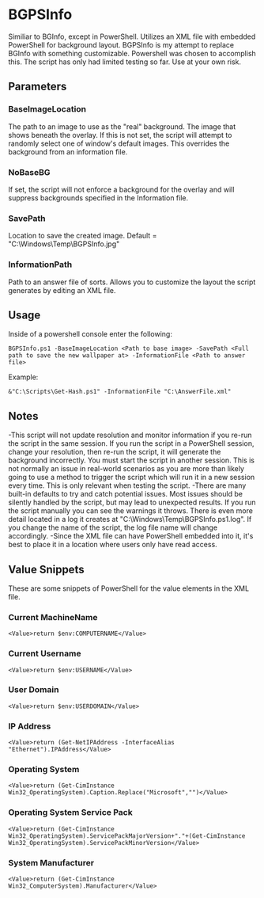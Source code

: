 # BGPSInfo
Similiar to BGInfo, except in PowerShell. Utilizes an XML file with embedded PowerShell for background layout.
BGPSInfo is my attempt to replace BGInfo with something customizable. Powershell was chosen to accomplish this. The script has only had limited testing so far. Use at your own risk.

## Parameters
### BaseImageLocation
The path to an image to use as the "real" background. The image that shows beneath the overlay. If this is not set, the script will attempt to randomly select one of window's default images. This overrides the background from an information file.
### NoBaseBG
If set, the script will not enforce a background for the overlay and will suppress backgrounds specified in the Information file.
### SavePath
Location to save the created image. Default = "C:\Windows\Temp\BGPSInfo.jpg"
### InformationPath
Path to an answer file of sorts. Allows you to customize the layout the script generates by editing an XML file.

## Usage
Inside of a powershell console enter the following:
```
BGPSInfo.ps1 -BaseImageLocation <Path to base image> -SavePath <Full path to save the new wallpaper at> -InformationFile <Path to answer file>
```
Example:
```
&"C:\Scripts\Get-Hash.ps1" -InformationFile "C:\AnswerFile.xml"
```
## Notes
-This script will not update resolution and monitor information if you re-run the script in the same session. If you run the script in a PowerShell session, change your resolution, then re-run the script, it will generate the background incorrectly. You must start the script in another session. This is not normally an issue in real-world scenarios as you are more than likely going to use a method to trigger the script which will run it in a new session every time. This is only relevant when testing the script.
-There are many built-in defaults to try and catch potential issues. Most issues should be silently handled by the script, but may lead to unexpected results. If you run the script manually you can see the warnings it throws. There is even more detail located in a log it creates at "C:\Windows\Temp\BGPSInfo.ps1.log". If you change the name of the script, the log file name will change accordingly.
-Since the XML file can have PowerShell embedded into it, it's best to place it in a location where users only have read access.

## Value Snippets
These are some snippets of PowerShell for the value elements in the XML file.

### Current MachineName
```
<Value>return $env:COMPUTERNAME</Value>
```
### Current Username
```
<Value>return $env:USERNAME</Value>
```
### User Domain
```
<Value>return $env:USERDOMAIN</Value>
```
### IP Address
```
<Value>return (Get-NetIPAddress -InterfaceAlias "Ethernet").IPAddress</Value>
```
### Operating System
```
<Value>return (Get-CimInstance Win32_OperatingSystem).Caption.Replace("Microsoft","")</Value>
```
### Operating System Service Pack
```
<Value>return (Get-CimInstance Win32_OperatingSystem).ServicePackMajorVersion+"."+(Get-CimInstance Win32_OperatingSystem).ServicePackMinorVersion</Value>
```
### System Manufacturer
```
<Value>return (Get-CimInstance Win32_ComputerSystem).Manufacturer</Value>
```
